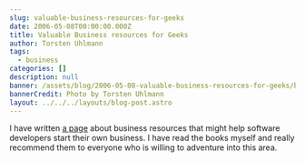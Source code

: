 ```yaml
---
slug: valuable-business-resources-for-geeks
date: 2006-05-08T00:00:00.000Z
title: Valuable Business resources for Geeks
author: Torsten Uhlmann
tags:
  - business
categories: []
description: null
banner: /assets/blog/2006-05-08-valuable-business-resources-for-geeks/banner.jpg
bannerCredit: Photo by Torsten Uhlmann
layout: ../../../layouts/blog-post.astro
---
```


I have written [a page](http://blog.agynamix.de/?page_id=41) about business resources that might help software developers start their own business. I have read the books myself and really recommend them to everyone who is willing to adventure into this area.
